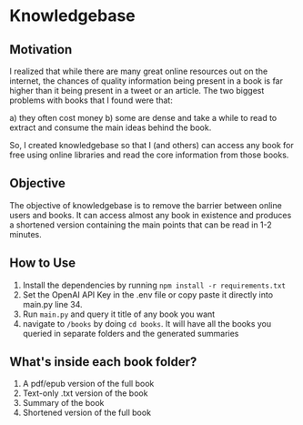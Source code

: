 # Knowledgebase

## Motivation
I realized that while there are many great online resources out on the internet, the chances of quality information being present in a book is far higher than it being present in a tweet or an article. The two biggest problems with books that I found were that:

a) they often cost money
b) some are dense and take a while to read to extract and consume the main ideas behind the book.

So, I created knowledgebase so that I (and others) can access any book for free using online libraries and read the core information from those books. 

## Objective
The objective of knowledgebase is to remove the barrier between online users and books. It can access almost any book in existence and produces a shortened version containing the main points that can be read in 1-2 minutes.

## How to Use
1. Install the dependencies by running `npm install -r requirements.txt`
2. Set the OpenAI API Key in the .env file or copy paste it directly into main.py line 34.
3. Run `main.py` and query it title of any book you want
4. navigate to `/books` by doing `cd books`. It will have all the books you queried in separate folders and the generated summaries

## What's inside each book folder?
1. A pdf/epub version of the full book
2. Text-only .txt version of the book
3. Summary of the book
4. Shortened version of the full book
